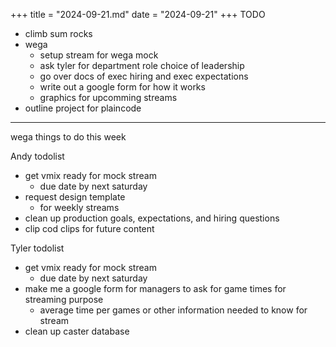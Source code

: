 +++
title = "2024-09-21.md"
date = "2024-09-21"
+++
TODO
- climb sum rocks
- wega
	- setup stream for wega mock
	- ask tyler for department role choice of leadership
	- go over docs of exec hiring and exec expectations
	- write out a google form for how it works
	- graphics for upcomming streams
- outline project for plaincode

---
wega things to do this week

Andy todolist
- get vmix ready for mock stream
	- due date by next saturday
- request design template
	- for weekly streams
- clean up production goals, expectations, and hiring questions
- clip cod clips for future content

Tyler todolist
- get vmix ready for mock stream
	- due date by next saturday
- make me a google form for managers to ask for game times for streaming purpose
	- average time per games or other information needed to know for stream
- clean up caster database